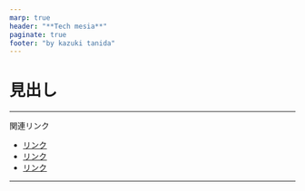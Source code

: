 ```yaml
---
marp: true
header: "**Tech mesia**"
paginate: true
footer: "by kazuki tanida"
---
```


<!-- prerender: true -->
<!-- class: invert -->

<style>
  section {
    font-size: 20px
  }
</style>

# 見出し

---

関連リンク

- [リンク]()
- [リンク]()
- [リンク]()

---
